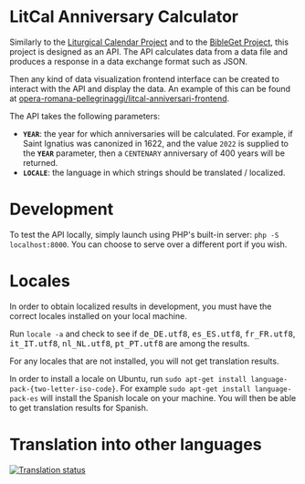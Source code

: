 # LitCal Anniversary Calculator

Similarly to the [Liturgical Calendar Project](https://github.com/JohnRDOrazio/LiturgicalCalendar 'https://github.com/JohnRDOrazio/LiturgicalCalendar') and to the [BibleGet Project](https://github.com/BibleGet-I-O/endpoint 'https://github.com/BibleGet-I-O/endpoint'), this project is designed as an API. The API calculates data from a data file and produces a response in a data exchange format such as JSON.

Then any kind of data visualization frontend interface can be created to interact with the API and display the data. An example of this can be found at [opera-romana-pellegrinaggi/litcal-anniversari-frontend](https://github.com/opera-romana-pellegrinaggi/litcal-anniversari-frontend 'https://github.com/opera-romana-pellegrinaggi/litcal-anniversari-frontend').

The API takes the following parameters:

* **`YEAR`**: the year for which anniversaries will be calculated. For example, if Saint Ignatius was canonized in 1622, and the value `2022` is supplied to the **`YEAR`** parameter, then a `CENTENARY` anniversary of 400 years will be returned.
* **`LOCALE`**: the language in which strings should be translated / localized.

# Development

To test the API locally, simply launch using PHP's built-in server: `php -S localhost:8000`. You can choose to serve over a different port if you wish.

# Locales

In order to obtain localized results in development, you must have the correct locales installed on your local machine.

Run `locale -a` and check to see if <kbd>de_DE.utf8</kbd>, <kbd>es_ES.utf8</kbd>, <kbd>fr_FR.utf8</kbd>, <kbd>it_IT.utf8</kbd>, <kbd>nl_NL.utf8</kbd>, <kbd>pt_PT.utf8</kbd> are among the results.

For any locales that are not installed, you will not get translation results.

In order to install a locale on Ubuntu, run `sudo apt-get install language-pack-{two-letter-iso-code}`. For example `sudo apt-get install language-pack-es` will install the Spanish locale on your machine. You will then be able to get translation results for Spanish.

# Translation into other languages

<a href="https://translate.johnromanodorazio.com/engage/liturgical-calendar/">
<img src="https://translate.johnromanodorazio.com/widgets/liturgical-calendar/-/liturgical-anniversary-calculator-data/open-graph.png" alt="Translation status" />
</a>
